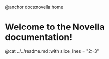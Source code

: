 @anchor docs:novella:home
# Welcome to the Novella documentation!

@cat ../../readme.md :with slice_lines = "2:-3"
